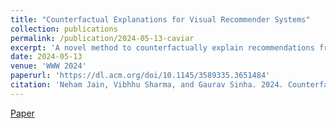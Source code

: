 ```yaml
---
title: "Counterfactual Explanations for Visual Recommender Systems"
collection: publications
permalink: /publication/2024-05-13-caviar
excerpt: 'A novel method to counterfactually explain recommendations from visual recommender systems.'
date: 2024-05-13
venue: 'WWW 2024'
paperurl: 'https://dl.acm.org/doi/10.1145/3589335.3651484'
citation: 'Neham Jain, Vibhhu Sharma, and Gaurav Sinha. 2024. Counterfactual Explanations for Visual Recommender Systems. In Companion Proceedings of the ACM Web Conference 2024 (WWW '24).'
---
```


[Paper](https://dl.acm.org/doi/10.1145/3589335.3651484)
